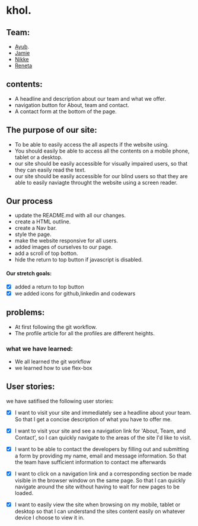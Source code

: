 # khol. 

## Team:
 * [Ayub](https://github.com/Ayub3). 
 * [Jamie](https://github.com/jc282)
 * [Nikke](https://github.com/nikkesan)
 * [Reneta](https://github.com/renatajarmova)



## contents: 
* A headline and description about our team and what we offer.
* navigation button for About, team and contact.
* A contact form at the bottom of the page.

## The purpose of our site:

* To be able to easily access the all aspects if the website using.  
* You should easily be able to access all the contents on a mobile phone, tablet or a desktop. 
* our site should be easily accessible for visually impaired users, so that they can easily read the text.  
* our site should be easily accessible for our blind users so that they are able to easily naviagte throught the website using a screen reader. 


## Our process 
 * update the README.md with all our changes.  
 * create a HTML outline. 
 * create a Nav bar.
 * style the page.
 * make the website responsive for all users. 
 * added images of ourselves to our page. 
 * add a scroll of top botton. 
 * hide the return to top button if javascript is disabled.
 
 #### Our stretch goals:
- [x] added a return to top button
- [x] we added icons for github,linkedin and codewars

## problems:
 * At first following the git workflow.
 * The profile article for all the profiles are different heights.
 
 ### what we have learned:
 * We all learned the git workflow
 * we learned how to use flex-box 
 
 ## User stories: 
we have satifised the following user stories:

 - [x] I want to visit your site and immediately see a headline about your team. So that I get a concise description of what you have to offer me.

- [x] I want to visit your site and see a navigation link for 'About, Team, and Contact', so I can quickly navigate to the areas of the site I'd like to visit.

- [x]  I want to be able to contact the developers by filling out and submitting a form by providing my name, email and message information. So that the team have sufficient information to contact me afterwards

- [x]  I want to click on a navigation link and a corresponding section be made visible in the browser window on the same page. So that I can quickly navigate around the site without having to wait for new pages to be loaded.

- [x] I want to easily view the site when browsing on my mobile, tablet or desktop
so that I can understand the sites content easily on whatever device I choose to view it in.

